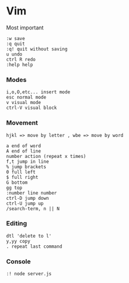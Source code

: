 # Vim

Most important

```
:w save
:q quit
:q! quit without saving
u undo
ctrl R redo
:help help
```

### Modes

```
i,o,O,etc... insert mode
esc normal mode
v visual mode
ctrl-V visual block
```

### Movement

`hjkl => move by letter , wbe => move by word`

```
a end of word
A end of line
number action (repeat x times)
f,t jump in line
% jump brackets
0 full left
$ full right
G bottom
gg top
:number line number
ctrl-D jump down
ctrl-U jump up
/search-term, n || N
```

### Editing

```
dtl 'delete to l'
y,yy copy
. repeat last command
```

### Console

`:! node server.js`
